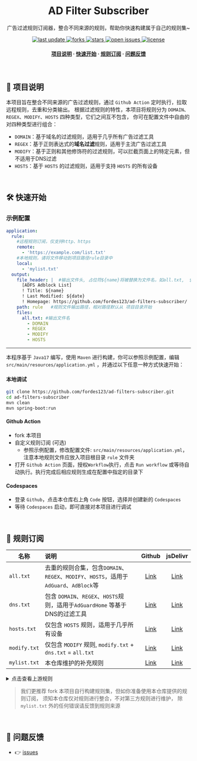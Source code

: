 <div align="center">
<h1>AD Filter Subscriber</h1>
  <p>
    广告过滤规则订阅器，整合不同来源的规则，帮助你快速构建属于自己的规则集~
  </p>
<!-- Badges -->
<p>
  <a href="https://github.com/fordes123/ad-filters-subscriber">
    <img src="https://img.shields.io/github/last-commit/fordes123/ad-filters-subscriber?style=flat-square" alt="last update" />
  </a>
  <a href="https://github.com/fordes123/ad-filters-subscriber">
    <img src="https://img.shields.io/github/forks/fordes123/ad-filters-subscriber?style=flat-square" alt="forks" />
  </a>
  <a href="https://github.com/fordes123/ad-filters-subscriber">
    <img src="https://img.shields.io/github/stars/fordes123/ad-filters-subscriber?style=flat-square" alt="stars" />
  </a>
  <a href="https://github.com/fordes123/ad-filters-subscriber/issues/">
    <img src="https://img.shields.io/github/issues/fordes123/ad-filters-subscriber?style=flat-square" alt="open issues" />
  </a>
  <a href="https://github.com/fordes123/ad-filters-subscriber">
    <img src="https://img.shields.io/github/license/fordes123/ad-filters-subscriber?style=flat-square" alt="license" />
  </a>
</p>

<h4>
    <a href="#a">项目说明</a>
  <span> · </span>
    <a href="#b">快速开始</a>
  <span> · </span>
    <a href="#c">规则订阅</a>
  <span> · </span>
    <a href="#d">问题反馈</a>
  </h4>
</div>

<br/>
<h2 id="a">📔 项目说明</h2>

本项目旨在整合不同来源的广告过滤规则，通过 `Github Action` 定时执行，拉取远程规则，去重和分类输出。
根据过滤规则的特性，本项目将规则分为 `DOMAIN`、`REGEX`、`MODIFY`、`HOSTS` 四种类型，它们之间互不包含， 你可在配置文件中自由的对四种类型进行组合：

- `DOMAIN`：基于域名的过滤规则，适用于几乎所有广告过滤工具
- `REGEX`：基于正则表达式的**域名过滤**规则，适用于主流广告过滤工具
- `MODIFY`：基于正则和其他修饰符的过滤规则，可以拦截页面上的特定元素，但不适用于DNS过滤
- `HOSTS`：基于 `HOSTS` 的过滤规则，适用于支持 `HOSTS` 的所有设备

<br/>
<h2 id="b">🛠️ 快速开始</h2>

### 示例配置

```yaml
application:
  rule:
    #远程规则订阅，仅支持http、https
    remote:
      - 'https://example.com/list.txt'
    #本地规则，请将文件移动到项目路径rule目录中
    local:
      - 'mylist.txt'
  output:
    file_header: |  #输出文件头, 占位符${name}将被替换为文件名，如all.txt,  ${date} 将被替换为当前日期
      [ADFS Adblock List]
      ! Title: ${name}
      ! Last Modified: ${date}
      ! Homepage: https://github.com/fordes123/ad-filters-subscriber/
    path: rule   #规则文件输出路径，相对路径默认从 项目目录开始
    files:
      all.txt: #输出文件名
        - DOMAIN
        - REGEX
        - MODIFY
        - HOSTS
```

---
本程序基于 `Java17` 编写，使用 `Maven` 进行构建，你可以参照示例配置，编辑 `src/main/resources/application.yml`
，并通过以下任意一种方式快速开始：

#### **本地调试**

```bash
git clone https://github.com/fordes123/ad-filters-subscriber.git
cd ad-filters-subscriber
mvn clean
mvn spring-boot:run
```

#### **Github Action**

- fork 本项目
- 自定义规则订阅 (可选)
    - 参照示例配置，修改配置文件: `src/main/resources/application.yml`，注意本地规则文件应放入项目根目录 `rule` 文件夹
- 打开 `Github Action` 页面，授权`Workflow`执行，点击 `Run workflow` 或等待自动执行。执行完成后相应规则生成在配置中指定的目录下

#### **Codespaces**

- 登录 `Github`，点击本仓库右上角 `Code` 按钮，选择并创建新的 `Codespaces`
- 等待 `Codespaces` 启动，即可直接对本项目进行调试

<br/>
<h2 id="c">🎯 规则订阅</h2>

| 名称           | 说明                                                                   |                                             Github                                             |                                         jsDelivr                                         |
|--------------|:---------------------------------------------------------------------|:----------------------------------------------------------------------------------------------:|:----------------------------------------------------------------------------------------:|
| `all.txt`    | 去重的规则合集，包含`DOMAIN`、`REGEX`、`MODIFY`、`HOSTS`，适用于 `AdGuard`、`AdBlock`等 |  [Link](https://raw.githubusercontent.com/fordes123/ad-filters-subscriber/main/rule/all.txt)   |  [Link](https://cdn.jsdelivr.net/gh/fordes123/ad-filters-subscriber@main/rule/all.txt)   |
| `dns.txt`    | 包含 `DOMAIN`、`REGEX`、`HOSTS`规则，适用于`AdGuardHome` 等基于DNS的过滤工具           |  [Link](https://raw.githubusercontent.com/fordes123/ad-filters-subscriber/main/rule/dns.txt)   |  [Link](https://cdn.jsdelivr.net/gh/fordes123/ad-filters-subscriber@main/rule/dns.txt)   |
| `hosts.txt`  | 仅包含 `HOSTS` 规则，适用于几乎所有设备                                             | [Link](https://raw.githubusercontent.com/fordes123/ad-filters-subscriber/main/rule/hosts.txt)  | [Link](https://cdn.jsdelivr.net/gh/fordes123/ad-filters-subscriber@main/rule/hosts.txt)  |
| `modify.txt` | 仅包含 `MODIFY` 规则, `modify.txt` + `dns.txt` = `all.txt`                | [Link](https://raw.githubusercontent.com/fordes123/ad-filters-subscriber/main/rule/modify.txt) | [Link](https://cdn.jsdelivr.net/gh/fordes123/ad-filters-subscriber@main/rule/modify.txt) |
| `mylist.txt` | 本仓库维护的补充规则                                                           | [Link](https://raw.githubusercontent.com/fordes123/ad-filters-subscriber/main/rule/mylist.txt) | [Link](https://cdn.jsdelivr.net/gh/fordes123/ad-filters-subscriber@main/rule/mylist.txt) |

<details>
<summary>点击查看上游规则</summary>
<ul>
    <li><a href="https://github.com/hoshsadiq/adblock-nocoin-list/">adblock-nocoin-list</a></li>
    <li><a href="https://github.com/durablenapkin/scamblocklist">Scam Blocklist</a></li>
    <li><a href="https://someonewhocares.org/hosts/zero/hosts">Dan Pollock's List</a></li>
    <li><a href="https://raw.githubusercontent.com/AdguardTeam/FiltersRegistry/master/filters/filter_15_DnsFilter/filter.txt">AdGuard DNS filter</a></li>
    <li><a href="https://pgl.yoyo.org/adservers/serverlist.php?hostformat=adblockplus&showintro=1&mimetype=plaintext">Peter Lowe's List</a></li>
    <li><a href="https://adaway.org/hosts.txt">AdAway Default Blocklist</a></li>
    <li><a href="https://github.com/crazy-max/WindowsSpyBlocker">WindowsSpyBlocker</a></li>
    <li><a href="https://github.com/jdlingyu/ad-wars">ad-wars</a></li>
    <li><a href="https://raw.githubusercontent.com/AdguardTeam/FiltersRegistry/master/filters/filter_2_Base/filter.txt">AdGuard Base</a></li>
    <li><a href="https://github.com/TG-Twilight/AWAvenue-Adblock-Rule">AWAvenue-Adblock-Rule</a></li>
    <li><a href="https://github.com/sbwml/halflife-list">halflife-list</a></li>
    <li><a href="https://github.com/uniartisan/adblock_list">uniartisan-adblock_list</a></li>
</ul>
</details>

> 我们更推荐 fork 本项目自行构建规则集，但如你准备使用本仓库提供的规则订阅，
> 须知本仓库仅对规则进行整合，不对第三方规则进行维护，
> 除 `mylist.txt` 外的任何错误请反馈到规则来源

<br/>
<h2 id="d">💬 问题反馈</h2>

- 👉 [issues](https://github.com/fordes123/ad-filters-subscriber/issues)
